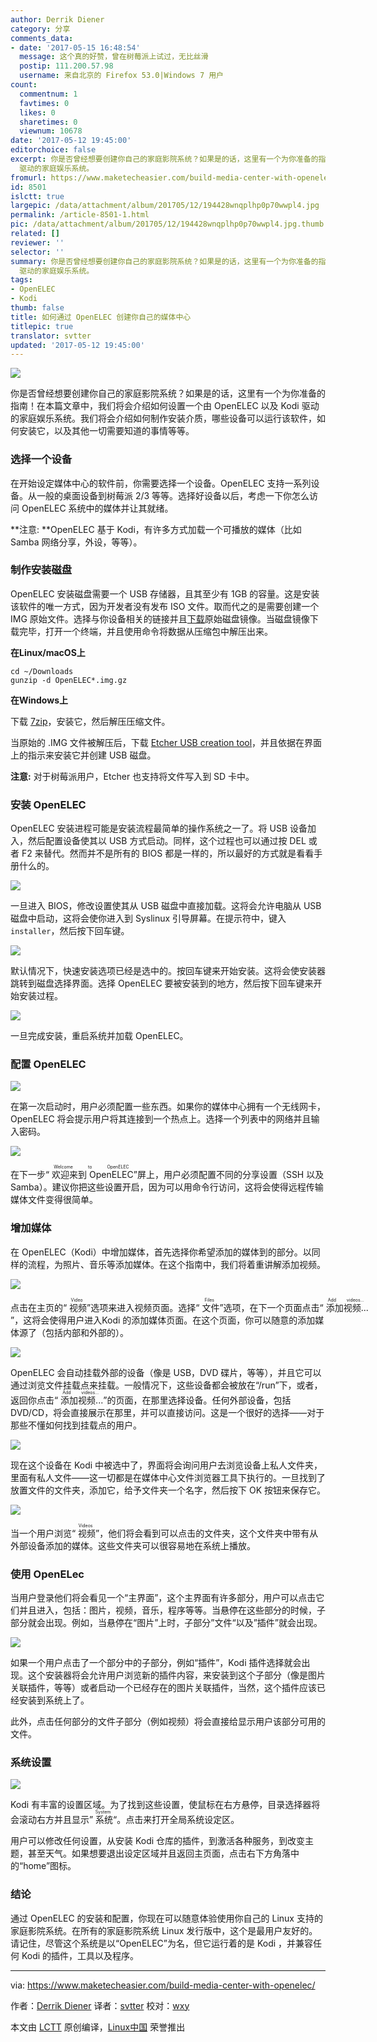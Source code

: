 ```yaml
---
author: Derrik Diener
category: 分享
comments_data:
- date: '2017-05-15 16:48:54'
  message: 这个真的好赞，曾在树莓派上试过，无比丝滑
  postip: 111.200.57.98
  username: 来自北京的 Firefox 53.0|Windows 7 用户
count:
  commentnum: 1
  favtimes: 0
  likes: 0
  sharetimes: 0
  viewnum: 10678
date: '2017-05-12 19:45:00'
editorchoice: false
excerpt: 你是否曾经想要创建你自己的家庭影院系统？如果是的话，这里有一个为你准备的指南！在本篇文章中，我们将会介绍如何设置一个由 OpenELEC 以及 Kodi
  驱动的家庭娱乐系统。
fromurl: https://www.maketecheasier.com/build-media-center-with-openelec/
id: 8501
islctt: true
largepic: /data/attachment/album/201705/12/194428wnqplhp0p70wwpl4.jpg
permalink: /article-8501-1.html
pic: /data/attachment/album/201705/12/194428wnqplhp0p70wwpl4.jpg.thumb.jpg
related: []
reviewer: ''
selector: ''
summary: 你是否曾经想要创建你自己的家庭影院系统？如果是的话，这里有一个为你准备的指南！在本篇文章中，我们将会介绍如何设置一个由 OpenELEC 以及 Kodi
  驱动的家庭娱乐系统。
tags:
- OpenELEC
- Kodi
thumb: false
title: 如何通过 OpenELEC 创建你自己的媒体中心
titlepic: true
translator: svtter
updated: '2017-05-12 19:45:00'
---
```


![](/data/attachment/album/201705/12/194428wnqplhp0p70wwpl4.jpg)


你是否曾经想要创建你自己的家庭影院系统？如果是的话，这里有一个为你准备的指南！在本篇文章中，我们将会介绍如何设置一个由 OpenELEC 以及 Kodi 驱动的家庭娱乐系统。我们将会介绍如何制作安装介质，哪些设备可以运行该软件，如何安装它，以及其他一切需要知道的事情等等。


### 选择一个设备


在开始设定媒体中心的软件前，你需要选择一个设备。OpenELEC 支持一系列设备。从一般的桌面设备到树莓派 2/3 等等。选择好设备以后，考虑一下你怎么访问 OpenELEC 系统中的媒体并让其就绪。


\**注意: \**OpenELEC 基于 Kodi，有许多方式加载一个可播放的媒体（比如 Samba 网络分享，外设，等等）。


### 制作安装磁盘


OpenELEC 安装磁盘需要一个 USB 存储器，且其至少有 1GB 的容量。这是安装该软件的唯一方式，因为开发者没有发布 ISO 文件。取而代之的是需要创建一个 IMG 原始文件。选择与你设备相关的链接并且[下载](http://openelec.tv/get-openelec/category/1-openelec-stable-releases)原始磁盘镜像。当磁盘镜像下载完毕，打开一个终端，并且使用命令将数据从压缩包中解压出来。


**在Linux/macOS上**



```
cd ~/Downloads
gunzip -d OpenELEC*.img.gz

```

**在Windows上**


下载 [7zip](http://www.7-zip.org/)，安装它，然后解压压缩文件。


当原始的 .IMG 文件被解压后，下载 [Etcher USB creation tool](https://etcher.io/)，并且依据在界面上的指示来安装它并创建 USB 磁盘。


**注意:** 对于树莓派用户，Etcher 也支持将文件写入到 SD 卡中。


### 安装 OpenELEC


OpenELEC 安装进程可能是安装流程最简单的操作系统之一了。将 USB 设备加入，然后配置设备使其以 USB 方式启动。同样，这个过程也可以通过按 DEL 或者 F2 来替代。然而并不是所有的 BIOS 都是一样的，所以最好的方式就是看看手册什么的。


![](/data/attachment/album/201705/12/194634l5w65kasoowb5s1e.png)


一旦进入 BIOS，修改设置使其从 USB 磁盘中直接加载。这将会允许电脑从 USB 磁盘中启动，这将会使你进入到 Syslinux 引导屏幕。在提示符中，键入 `installer`，然后按下回车键。


![](/data/attachment/album/201705/12/194649vq55hooarrr5er86.png)


默认情况下，快速安装选项已经是选中的。按回车键来开始安装。这将会使安装器跳转到磁盘选择界面。选择 OpenELEC 要被安装到的地方，然后按下回车键来开始安装过程。


![](/data/attachment/album/201705/12/194709ixfk1efil2zlipkr.png)


一旦完成安装，重启系统并加载 OpenELEC。


### 配置 OpenELEC


![](/data/attachment/album/201705/12/194730deenflz0l06lm3lg.jpg)


在第一次启动时，用户必须配置一些东西。如果你的媒体中心拥有一个无线网卡，OpenELEC 将会提示用户将其连接到一个热点上。选择一个列表中的网络并且输入密码。


![](/data/attachment/album/201705/12/194752qwklz30dqdkesiwf.jpg)


在下一步“<ruby> 欢迎来到 OpenELEC <rt>  Welcome to OpenELEC </rt></ruby>”屏上，用户必须配置不同的分享设置（SSH 以及 Samba）。建议你把这些设置开启，因为可以用命令行访问，这将会使得远程传输媒体文件变得很简单。


### 增加媒体


在 OpenELEC（Kodi）中增加媒体，首先选择你希望添加的媒体到的部分。以同样的流程，为照片、音乐等添加媒体。在这个指南中，我们将着重讲解添加视频。


![](/data/attachment/album/201705/12/194813ohtc8ricrgw5fzft.jpg)


点击在主页的“<ruby> 视频 <rt>  Video </rt></ruby>”选项来进入视频页面。选择“<ruby> 文件 <rt>  Files </rt></ruby>”选项，在下一个页面点击“<ruby> 添加视频... <rt>  Add videos… </rt></ruby>”，这将会使得用户进入Kodi 的添加媒体页面。在这个页面，你可以随意的添加媒体源了（包括内部和外部的）。


![](/data/attachment/album/201705/12/194846k0z6sb2vsm05vfvm.jpg)


OpenELEC 会自动挂载外部的设备（像是 USB，DVD 碟片，等等），并且它可以通过浏览文件挂载点来挂载。一般情况下，这些设备都会被放在“/run”下，或者，返回你点击“<ruby> 添加视频... <rt>  Add videos… </rt></ruby>”的页面，在那里选择设备。任何外部设备，包括 DVD/CD，将会直接展示在那里，并可以直接访问。这是一个很好的选择——对于那些不懂如何找到挂载点的用户。


![](/data/attachment/album/201705/12/194920gzev8e298t2io7w8.jpg)


现在这个设备在 Kodi 中被选中了，界面将会询问用户去浏览设备上私人文件夹，里面有私人文件——这一切都是在媒体中心文件浏览器工具下执行的。一旦找到了放置文件的文件夹，添加它，给予文件夹一个名字，然后按下 OK 按钮来保存它。


![](/data/attachment/album/201705/12/194942ze5rpuez7g5btb76.jpg)


当一个用户浏览“<ruby> 视频 <rt>  Videos </rt></ruby>”，他们将会看到可以点击的文件夹，这个文件夹中带有从外部设备添加的媒体。这些文件夹可以很容易地在系统上播放。


### 使用 OpenELec


当用户登录他们将会看见一个“主界面”，这个主界面有许多部分，用户可以点击它们并且进入，包括：图片，视频，音乐，程序等等。当悬停在这些部分的时候，子部分就会出现。例如，当悬停在“图片”上时，子部分”文件“以及”插件”就会出现。


![](/data/attachment/album/201705/12/195001zeyww6hwn0u2e4kc.jpg)


如果一个用户点击了一个部分中的子部分，例如“插件”，Kodi 插件选择就会出现。这个安装器将会允许用户浏览新的插件内容，来安装到这个子部分（像是图片关联插件，等等）或者启动一个已经存在的图片关联插件，当然，这个插件应该已经安装到系统上了。


此外，点击任何部分的文件子部分（例如视频）将会直接给显示用户该部分可用的文件。


### 系统设置


![](/data/attachment/album/201705/12/195021e3cwwsbbswh3szsj.jpg)


Kodi 有丰富的设置区域。为了找到这些设置，使鼠标在右方悬停，目录选择器将会滚动右方并且显示”<ruby> 系统 <rt>  System </rt></ruby>“。点击来打开全局系统设定区。


用户可以修改任何设置，从安装 Kodi 仓库的插件，到激活各种服务，到改变主题，甚至天气。如果想要退出设定区域并且返回主页面，点击右下方角落中的“home”图标。


### 结论


通过 OpenELEC 的安装和配置，你现在可以随意体验使用你自己的 Linux 支持的家庭影院系统。在所有的家庭影院系统 Linux 发行版中，这个是最用户友好的。请记住，尽管这个系统是以“OpenELEC”为名，但它运行着的是 Kodi ，并兼容任何 Kodi 的插件，工具以及程序。




---


via: <https://www.maketecheasier.com/build-media-center-with-openelec/>


作者：[Derrik Diener](https://www.maketecheasier.com/author/derrikdiener/) 译者：[svtter](https://github.com/svtter) 校对：[wxy](https://github.com/wxy)


本文由 [LCTT](https://github.com/LCTT/TranslateProject) 原创编译，[Linux中国](https://linux.cn/) 荣誉推出